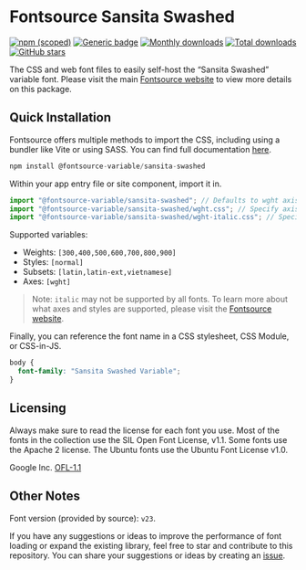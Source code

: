# Fontsource Sansita Swashed

[![npm (scoped)](https://img.shields.io/npm/v/@fontsource-variable/sansita-swashed?color=brightgreen)](https://www.npmjs.com/package/@fontsource-variable/sansita-swashed) [![Generic badge](https://img.shields.io/badge/fontsource-passing-brightgreen)](https://github.com/fontsource/fontsource) [![Monthly downloads](https://badgen.net/npm/dm/@fontsource-variable/sansita-swashed)](https://github.com/fontsource/fontsource) [![Total downloads](https://badgen.net/npm/dt/@fontsource-variable/sansita-swashed)](https://github.com/fontsource/fontsource) [![GitHub stars](https://img.shields.io/github/stars/fontsource/fontsource.svg?style=social&label=Star)](https://github.com/fontsource/fontsource/stargazers)

The CSS and web font files to easily self-host the “Sansita Swashed” variable font. Please visit the main [Fontsource website](https://fontsource.org/fonts/sansita-swashed) to view more details on this package.

## Quick Installation

Fontsource offers multiple methods to import the CSS, including using a bundler like Vite or using SASS. You can find full documentation [here](https://fontsource.org/docs/getting-started/introduction).

```javascript
npm install @fontsource-variable/sansita-swashed
```

Within your app entry file or site component, import it in.

```javascript
import "@fontsource-variable/sansita-swashed"; // Defaults to wght axis
import "@fontsource-variable/sansita-swashed/wght.css"; // Specify axis
import "@fontsource-variable/sansita-swashed/wght-italic.css"; // Specify axis and style
```

Supported variables:
- Weights: `[300,400,500,600,700,800,900]`
- Styles: `[normal]`
- Subsets: `[latin,latin-ext,vietnamese]`
- Axes: `[wght]`

> Note: `italic` may not be supported by all fonts. To learn more about what axes and styles are supported, please visit the [Fontsource website](https://fontsource.org/fonts/sansita-swashed).

Finally, you can reference the font name in a CSS stylesheet, CSS Module, or CSS-in-JS.

```css
body {
  font-family: "Sansita Swashed Variable";
}
```

## Licensing
Always make sure to read the license for each font you use. Most of the fonts in the collection use the SIL Open Font License, v1.1. Some fonts use the Apache 2 license. The Ubuntu fonts use the Ubuntu Font License v1.0.

Google Inc.
[OFL-1.1](http://scripts.sil.org/OFL)

## Other Notes
Font version (provided by source): `v23`.

If you have any suggestions or ideas to improve the performance of font loading or expand the existing library, feel free to star and contribute to this repository. You can share your suggestions or ideas by creating an [issue](https://github.com/fontsource/fontsource/issues).